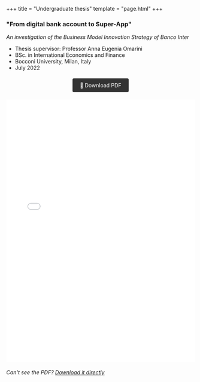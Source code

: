 +++
title = "Undergraduate thesis"
template = "page.html"
+++
<br>

### "From digital bank account to Super-App"
   _An investigation of the Business Model Innovation Strategy of Banco Inter_

- Thesis supervisor: Professor Anna Eugenia Omarini
- BSc. in International Economics and Finance
- Bocconi University, Milan, Italy
- July 2022

<div style="text-align: center; margin: 20px 0;">
    <a href="/files/thesis.pdf" download style="
        display: inline-block;
        padding: 10px 20px;
        background-color: #333;
        color: white;
        text-decoration: none;
        border-radius: 4px; text-align: left;">
        📄 Download PDF
    </a>
</div>

<div style="width: 100%; height: 700px; margin: 20px 0;">
    <embed 
        src="/files/thesis.pdf" 
        type="application/pdf" 
        width="100%" 
        height="100%"
    />
</div>

*Can't see the PDF? [Download it directly](/files/thesis.pdf)*